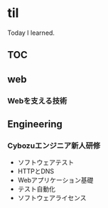 # til

Today I learned.

## TOC
## web

### Webを支える技術

## Engineering

### Cybozuエンジニア新人研修

- ソフトウェアテスト
- HTTPとDNS
- Webアプリケーション基礎
- テスト自動化
- ソフトウェアライセンス
